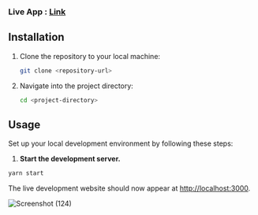 ### Live App : [Link](https://crop-data.netlify.app/)

## Installation

1. Clone the repository to your local machine:
   ```bash
   git clone <repository-url>

2. Navigate into the project directory:
    ```bash
   cd <project-directory>
    
## Usage
Set up your local development environment by following these steps:

1.  **Start the development server.**

```bash
yarn start
```

The live development website should now appear at [http://localhost:3000](http://localhost:3000).

![Screenshot (124)](https://github.com/Digvijaysingh0707/Manufac_Assignment/assets/47813702/e93c5b82-43ad-49ba-bdf2-1de9092918a8)
